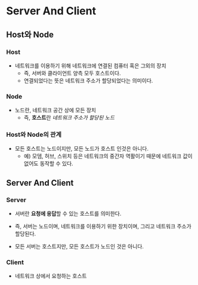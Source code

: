 # Server And Client
## Host와 Node
### Host
- 네트워크를 이용하기 위해 네트워크에 연결된 컴퓨터 혹은 그외의 장치
    - 즉, 서버와 클라이언트 양측 모두 호스트이다.
    - 연결되었다는 뜻은 네트워크 주소가 할당되었다는 의미이다.
### Node
- 노드란, 네트워크 공간 상에 모든 장치
    - 즉, **호스트**란 *네트워크 주소가 할당된 노드*

### Host와 Node의 관계
- 모든 호스트는 노드이지만, 모든 노드가 호스트 인것은 아니다.
    - 예) 모뎀, 허브, 스위치 등은 네트워크의 중간자 역활이기 때문에 네트워크 값이 없어도 동작할 수 있다.

## Server And Client
### Server
- 서버란 **요청에 응답**할 수 있는 호스트를 의미한다.

- 즉, 서버는 노드이며, 네트워크를 이용하기 위한 장치이며, 그리고 네트워크 주소가 할당된다.
-  모든 서버는 호스트지만, 모든 호스트가 노드인 것은 아니다.

### Client
- 네트워크 상에서 요청하는 호스트